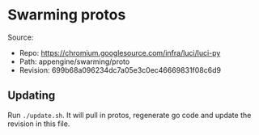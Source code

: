 # Swarming protos

Source:

*   Repo: https://chromium.googlesource.com/infra/luci/luci-py
*   Path: appengine/swarming/proto
*   Revision: 699b68a096234dc7a05e3c0ec46669831f08c6d9

## Updating

Run `./update.sh`. It will pull in protos, regenerate go code and update the
revision in this file.
